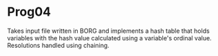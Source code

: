 # Prog04
Takes input file written in BORG and implements a hash table that holds variables with the hash value calculated using a variable's ordinal value. Resolutions handled using chaining.
